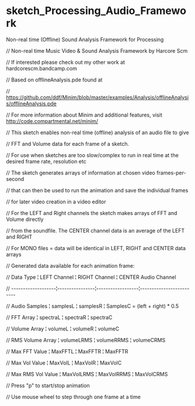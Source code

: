 # sketch_Processing_Audio_Framework

Non-real time (Offline) Sound Analysis Framework for Processing

//  Non-real time Music Video & Sound Analysis Framework by Harcore Scm

//  If interested please check out my other work at hardcorescm.bandcamp.com

//  Based on offlineAnalysis.pde found at 

//  https://github.com/ddf/Minim/blob/master/examples/Analysis/offlineAnalysis/offlineAnalysis.pde

//  For more information about Minim and additional features, visit http://code.compartmental.net/minim/

//  This sketch enables non-real time (offline) analysis of an audio file to give 

//  FFT and Volume data for each frame of a sketch.  

//  For use when sketches are too slow/complex to run in real time at the desired frame rate, resolution etc

//  The sketch generates arrays of information at chosen video frames-per-second 

//  that can then be used to run the animation and save the individual frames

//  for later video creation in a video editor

//  For the LEFT and Right channels the sketch makes arrays of FFT and Volume directly 

//  from the soundfile. The CENTER channel data is an average of the LEFT and RIGHT

//  For MONO files = data will be identical in LEFT, RIGHT and CENTER data arrays

//  Generated data available for each animation frame:

//  Data Type          ¦  LEFT Channel  ¦   RIGHT Channel  ¦  CENTER Audio Channel

//  -------------------¦----------------¦------------------¦-------------------------

//  Audio Samples      ¦  samplesL      ¦   samplesR       ¦  SamplesC   = (left + right) * 0.5

//  FFT Array          ¦  spectraL      ¦   spectraR       ¦  spectraC

//  Volume Array       ¦  volumeL       ¦   volumeR        ¦  volumeC

//  RMS Volume Array   ¦  volumeLRMS    ¦   volumeRRMS     ¦  volumeCRMS

//  Max FFT Value      ¦  MaxFFTL       ¦   MaxFFTR        ¦  MaxFFTR 

//  Max Vol Value      ¦  MaxVolL       ¦   MaxVolR        ¦  MaxVolC

//  Max RMS Vol Value  ¦  MaxVolLRMS    ¦   MaxVolRRMS     ¦  MaxVolCRMS

//  Press "p" to start/stop animation

//  Use mouse wheel to step through one frame at a time 
